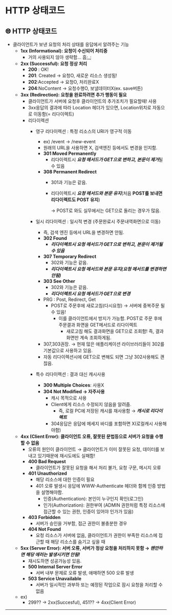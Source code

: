 # HTTP 상태코드

## 🌐 HTTP 상태코드

- 클라이언트가 보낸 요청의 처리 상태를 응답에서 알려주는 기능
    - **1xx (Informational): 요청이 수신되어 처리중**
        - 거의 사용되지 않아 생략함… 흠;_;
    - **2xx (Successful): 요청 정상 처리**
        - **200** : OK!
        - **201**: Created → 요청O, 새로운 리소스 생성됨!
        - **202**:Accepted → 요청O, 처리완료X
        - **204**:NoContent → 요청수행O, 보낼데이터X(ex. save버튼)
    - **3xx (Redirection): 요청을 완료하려면 추가 행동이 필요**
        - 클라이언트가 서버에 요청후 클라이언트의 추가조치가 필요할때! 사용
        - 3xx응답의 결과에 따라 Location 헤더가 있으면, Location위치로 자동으로 이동함(= 리다이렉트)
        - 리다이렉션
            - 영구 리다이렉션 : 특정 리소스의 URI가 영구적 이동
                - ex) /event → /new-event
                - 원래의 URL을 사용하면 X, 검색엔진 등에서도 변경을 인지함.
                - **301 Moved Permanently**
                    - 리다이렉트시 ***요청 메서드가 GET으로 변하고, 본문이 제거***될 수 있음
                - **308 Permanent Redirect**
                    - 301과 기능은 같음.
                    - 리다이렉트시 ***요청 메서드와 본문 유지***(처음 **POST를 보내면 리다이렉트도 POST 유지**)
                        
                        → POST로 와도 실무에서는 GET으로 돌리는 경우가 많음.
                        
            - 일시 리다이렉션 : 일시적 변경 (주문완료시 주문내역화면으로 이동)
                - 즉, 검색 엔진 등에서 URL을 변경하면 안됨.
                - **302 Found**
                    - ***리다이렉트시 요청 메서드가 GET으로 변하고, 본문이 제거될 수 있음***
                - **307 Temporary Redirect**
                    - 302와 기능은 같음.
                    - ***리다이렉트시 요청 메서드와 본문 유지(요청 메서드를 변경하면 안됨)***
                - **303 See Other**
                    - 302와 기능은 같음.
                    - ***리다이렉트시 요청 메서드가 GET으로 변경***
                - PRG : Post, Redirect, Get
                    - POST로 주문후에 새로고침(다시요청) → 서버에 중복주문 될 수 있음!
                        - 이를 클라이언트에서 방지가 가능함. POST로 주문 후에 주문결과 화면을 GET메서드로 리다이렉트
                            - 새로고침 해도 결과화면을 GET으로 조회함! 즉, 결과화면만 계속 조회하게됨.
                - 307,303권장. → 현재 많은 애플리케이션 라이브러리들이 302를 기본값으로 사용하고 있음.
                - 자동 리다이렉션시에 GET으로 변해도 되면 그냥 302사용해도 괜찮음.
            - 특수 리다이렉션 : 결과 대신 캐시사용
                - **300 Multiple Choices**: 사용X
                - **304 Not Modified → 자주사용**
                    - 캐시 목적으로 사용
                    - Client에게 리소스 수정되지 않음을 알려줌.
                        - 즉, 로컬 PC에 저장된 캐시를 재사용함 → ***캐시로 리다이렉트***
                    - 304응답은 응답에 메세지 바디를 포함하면 X(로컬캐시 사용해야함)
    - **4xx (Client Error): 클라이언트 오류, 잘못된 문법등으로 서버가 요청을 수행할 수 없음**
        - 오류의 원인이 클라이언트 → 클라이언트가 이미 잘못된 요청, 데이터를 보내고 있기때문에 재시도에도 실패함!
        - **400 Bad Request**
            - 클라이언트가 잘못된 요청을 해서 처리 불가, 요청 구문, 메시지 오류
        - **401 Unauthorized**
            - 해당 리소스에 대한 인증이 필요
            - 401 오류 발생시 응답에 WWW-Authenticate 헤더와 함께 인증 방법을 설명해야함.
                - 인증(Authentication): 본인이 누구인지 확인(로그인)
                - 인가(Authorization): 권한부여 (ADMIN 권한처럼 특정 리소스에 접근할 수 있는 권한, 인증이 있어야 인가가 있음)
        - **403 Forbidden**
            - 서버가 승인을 거부함, 접근 권한이 불충분한 경우
        - **404 Not Found**
            - 요청 리소스가 서버에 없음, 클라이언트가 권한이 부족한 리소스에 접근할 때 해당 리소스를 숨기고 싶을 때
    - **5xx (Server Error): 서버 오류, 서버가 정상 요청을 처리하지 못함 → *왠만하면 해당 에러는 발생시키면 안됨!***
        - 재시도하면 성공가능성 있음.
        - **500 Internal Server Error**
            - 서버 내부 문제로 오류 발생, 애매하면 500 오류 발생
        - **503 Service Unavailable**
            - 서버가 일시적인 과부하 또는 예정된 작업으로 잠시 요청을 처리할 수 없음
    - ex)
        - 299?? → 2xx(Succesful),  451?? → 4xx(Client Error)

---
